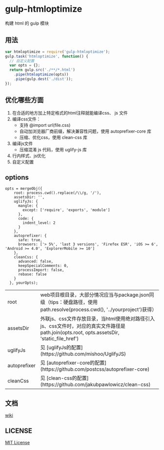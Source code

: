 # gulp-htmloptimize
构建 html 的 gulp 模块

## 用法

```js
var htmloptimize = require('gulp-htmloptimize');
gulp.task('htmloptimize', function() {
  // 自定义配置
  var opts = {};
  return gulp.src('./**/*.html')
    .pipe(htmloptimize(opts))
    .pipe(gulp.dest('./dist'));
});
```

## 优化哪些方面
1.  在合适的地方加上特定格式的html注释就能编译css、 js 文件
2.  编译css文件：
    * 支持 @import url(file.css)
    * 自动加浏览器厂商前缀，解决兼容性问题，使用 autoprefixer-core 库
    * 压缩、优化css，使用 clean-css 库
3.  编译js文件
    * 压缩混淆 js 代码，使用 uglify-js 库
4.  行内样式、js优化
5.  自定义配置


## options
```
opts = mergeObj({
    root: process.cwd().replace(/\\/g, '/'),
    assetsDir: '',
    uglifyJs: {
      mangle: {
        except: ['require', 'exports', 'module']
      },
      code: {
        indent_level: 2
      }
    },
    autoprefixer: {
      safe: true,
      browsers: ['> 5%', 'last 3 versions', 'Firefox ESR', 'iOS >= 6', 'Android >= 4.0', 'ExplorerMobile >= 10']
    },
    cleanCss: {
      advanced: false,
      keepSpecialComments: 0,
      processImport: false,
      rebase: false
    }
  }, yourOpts);
```
<table>
  <tr>
    <td> root </td>
    <td> web项目根目录，大部分情况应当与package.json同级（tips：硬盘路径，使用path.resolve(process.cwd(), '../yourproject')获得） </td>
  </tr>
  <tr>
    <td> assetsDir </td>
    <td> 外联js、css文件存放目录，当html使用绝对路径引入js、css文件时，对应的真实文件路径是path.join(opts.root, opts.assetsDir, 'static_file_href') </td>
  </tr>
  <tr>
    <td> uglifyJs </td>
    <td> 见 [uglifyJs的配置](https://github.com/mishoo/UglifyJS)</td>
  </tr>
  <tr>
    <td> autoprefixer </td>
    <td> 见 [autoprefixer-core的配置](https://github.com/postcss/autoprefixer-core)</td>
  </tr>
  <tr>
    <td> cleanCss </td>
    <td> 见 [clean-css的配置](https://github.com/jakubpawlowicz/clean-css)</td>
  </tr>
</table>

## 文档
[wiki](https://github.com/dnxbf321/gulp-htmloptimize/wiki)

## LICENSE

[MIT License](https://github.com/dnxbf321/gulp-htmloptimize/blob/master/LICENSE)
